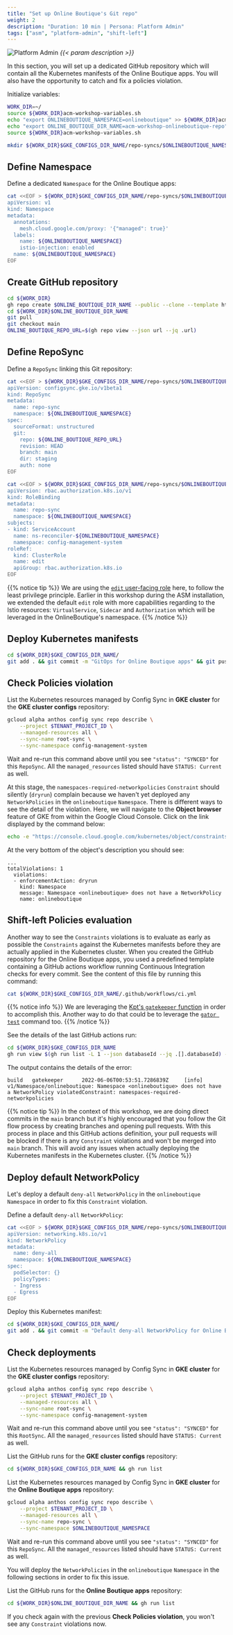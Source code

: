 ```yaml
---
title: "Set up Online Boutique's Git repo"
weight: 2
description: "Duration: 10 min | Persona: Platform Admin"
tags: ["asm", "platform-admin", "shift-left"]
---
```

![Platform Admin](/images/platform-admin.png)
_{{< param description >}}_

In this section, you will set up a dedicated GitHub repository which will contain all the Kubernetes manifests of the Online Boutique apps. You will also have the opportunity to catch and fix a policies violation.

Initialize variables:
```Bash
WORK_DIR=~/
source ${WORK_DIR}acm-workshop-variables.sh
echo "export ONLINEBOUTIQUE_NAMESPACE=onlineboutique" >> ${WORK_DIR}acm-workshop-variables.sh
echo "export ONLINE_BOUTIQUE_DIR_NAME=acm-workshop-onlineboutique-repo" >> ${WORK_DIR}acm-workshop-variables.sh
source ${WORK_DIR}acm-workshop-variables.sh
```

```Bash
mkdir ${WORK_DIR}$GKE_CONFIGS_DIR_NAME/repo-syncs/$ONLINEBOUTIQUE_NAMESPACE
```

## Define Namespace

Define a dedicated `Namespace` for the Online Boutique apps:
```Bash
cat <<EOF > ${WORK_DIR}$GKE_CONFIGS_DIR_NAME/repo-syncs/$ONLINEBOUTIQUE_NAMESPACE/namespace.yaml
apiVersion: v1
kind: Namespace
metadata:
  annotations:
    mesh.cloud.google.com/proxy: '{"managed": true}'
  labels:
    name: ${ONLINEBOUTIQUE_NAMESPACE}
    istio-injection: enabled
  name: ${ONLINEBOUTIQUE_NAMESPACE}
EOF
```

## Create GitHub repository

```Bash
cd ${WORK_DIR}
gh repo create $ONLINE_BOUTIQUE_DIR_NAME --public --clone --template https://github.com/mathieu-benoit/config-sync-app-template-repo
cd ${WORK_DIR}$ONLINE_BOUTIQUE_DIR_NAME
git pull
git checkout main
ONLINE_BOUTIQUE_REPO_URL=$(gh repo view --json url --jq .url)
```

## Define RepoSync

Define a `RepoSync` linking this Git repository:
```Bash
cat <<EOF > ${WORK_DIR}$GKE_CONFIGS_DIR_NAME/repo-syncs/$ONLINEBOUTIQUE_NAMESPACE/repo-sync.yaml
apiVersion: configsync.gke.io/v1beta1
kind: RepoSync
metadata:
  name: repo-sync
  namespace: ${ONLINEBOUTIQUE_NAMESPACE}
spec:
  sourceFormat: unstructured
  git:
    repo: ${ONLINE_BOUTIQUE_REPO_URL}
    revision: HEAD
    branch: main
    dir: staging
    auth: none
EOF
```

```Bash
cat <<EOF > ${WORK_DIR}$GKE_CONFIGS_DIR_NAME/repo-syncs/$ONLINEBOUTIQUE_NAMESPACE/repo-sync-role-binding.yaml
apiVersion: rbac.authorization.k8s.io/v1
kind: RoleBinding
metadata:
  name: repo-sync
  namespace: ${ONLINEBOUTIQUE_NAMESPACE}
subjects:
- kind: ServiceAccount
  name: ns-reconciler-${ONLINEBOUTIQUE_NAMESPACE}
  namespace: config-management-system
roleRef:
  kind: ClusterRole
  name: edit
  apiGroup: rbac.authorization.k8s.io
EOF
```
{{% notice tip %}}
We are using the [`edit` user-facing role](https://kubernetes.io/docs/reference/access-authn-authz/rbac/#user-facing-roles) here, to follow the least privilege principle. Earlier in this workshop during the ASM installation, we extended the default `edit` role with more capabilities regarding to the Istio resources: `VirtualService`, `Sidecar` and `Authorization` which will be leveraged in the OnlineBoutique's namespace.
{{% /notice %}}

## Deploy Kubernetes manifests

```Bash
cd ${WORK_DIR}$GKE_CONFIGS_DIR_NAME/
git add . && git commit -m "GitOps for Online Boutique apps" && git push origin main
```

## Check Policies violation

List the Kubernetes resources managed by Config Sync in **GKE cluster** for the **GKE cluster configs** repository:
```Bash
gcloud alpha anthos config sync repo describe \
    --project $TENANT_PROJECT_ID \
    --managed-resources all \
    --sync-name root-sync \
    --sync-namespace config-management-system
```
Wait and re-run this command above until you see `"status": "SYNCED"` for this `RepoSync`. All the `managed_resources` listed should have `STATUS: Current` as well.

At this stage, the `namespaces-required-networkpolicies` `Constraint` should silently (`dryrun`) complain because we haven't yet deployed any `NetworkPolicies` in the `onlineboutique` `Namespace`. There is different ways to see the detail of the violation. Here, we will navigate to the **Object browser** feature of GKE from within the Google Cloud Console. Click on the link displayed by the command below:
```Bash
echo -e "https://console.cloud.google.com/kubernetes/object/constraints.gatekeeper.sh/k8srequirenamespacenetworkpolicies/${GKE_LOCATION}/${GKE_NAME}/namespaces-required-networkpolicies?apiVersion=v1beta1&project=${TENANT_PROJECT_ID}"
```

At the very bottom of the object's description you should see:
```Plaintext
...
totalViolations: 1
  violations:
  - enforcementAction: dryrun
    kind: Namespace
    message: Namespace <onlineboutique> does not have a NetworkPolicy
    name: onlineboutique
```

## Shift-left Policies evaluation

Another way to see the `Constraints` violations is to evaluate as early as possible the `Constraints` against the Kubernetes manifests before they are actually applied in the Kubernetes cluster. When you created the GitHub repository for the Online Boutique apps, you used a predefined template containing a GitHub actions workflow running Continuous Integration checks for every commit. See the content of this file by running this command:
```Bash
cat ${WORK_DIR}$GKE_CONFIGS_DIR_NAME/.github/workflows/ci.yml
```
{{% notice info %}}
We are leveraging the [Kpt's `gatekeeper` function](https://catalog.kpt.dev/gatekeeper/v0.2/) in order to accomplish this. Another way to do that could be to leverage the [`gator test`](https://open-policy-agent.github.io/gatekeeper/website/docs/gator/#the-gator-test-subcommand) command too.
{{% /notice %}}

See the details of the last GitHub actions run:
```Bash
cd ${WORK_DIR}$GKE_CONFIGS_DIR_NAME
gh run view $(gh run list -L 1 --json databaseId --jq .[].databaseId) --log | grep violatedConstraint
```
The output contains the details of the error:
```Plaintext
build   gatekeeper      2022-06-06T00:53:51.7286839Z     [info] v1/Namespace/onlineboutique: Namespace <onlineboutique> does not have a NetworkPolicy violatedConstraint: namespaces-required-networkpolicies
```
{{% notice tip %}}
In the context of this workshop, we are doing direct commits in the `main` branch but it's highly encouraged that you follow the Git flow process by creating branches and opening pull requests. With this process in place and this GitHub actions definition, your pull requests will be blocked if there is any `Constraint` violations and won't be merged into `main` branch. This will avoid any issues when actually deploying the Kubernetes manifests in the Kubernetes cluster.
{{% /notice %}}

## Deploy default NetworkPolicy

Let's deploy a default `deny-all` `NetworkPolicy` in the `onlineboutique` `Namespace` in order to fix this `Constraint` violation.

Define a default `deny-all` `NetworkPolicy`:
```Bash
cat <<EOF > ${WORK_DIR}$GKE_CONFIGS_DIR_NAME/repo-syncs/$ONLINEBOUTIQUE_NAMESPACE/network-policy-deny-all.yaml
apiVersion: networking.k8s.io/v1
kind: NetworkPolicy
metadata:
  name: deny-all
  namespace: ${ONLINEBOUTIQUE_NAMESPACE}
spec:
  podSelector: {}
  policyTypes:
  - Ingress
  - Egress
EOF
```

Deploy this Kubernetes manifest:
```Bash
cd ${WORK_DIR}$GKE_CONFIGS_DIR_NAME/
git add . && git commit -m "Default deny-all NetworkPolicy for Online Boutique" && git push origin main
```

## Check deployments

List the Kubernetes resources managed by Config Sync in **GKE cluster** for the **GKE cluster configs** repository:
```Bash
gcloud alpha anthos config sync repo describe \
    --project $TENANT_PROJECT_ID \
    --managed-resources all \
    --sync-name root-sync \
    --sync-namespace config-management-system
```
Wait and re-run this command above until you see `"status": "SYNCED"` for this `RootSync`. All the `managed_resources` listed should have `STATUS: Current` as well.

List the GitHub runs for the **GKE cluster configs** repository:
```Bash
cd ${WORK_DIR}$GKE_CONFIGS_DIR_NAME && gh run list
```

List the Kubernetes resources managed by Config Sync in **GKE cluster** for the **Online Boutique apps** repository:
```Bash
gcloud alpha anthos config sync repo describe \
    --project $TENANT_PROJECT_ID \
    --managed-resources all \
    --sync-name repo-sync \
    --sync-namespace $ONLINEBOUTIQUE_NAMESPACE
```
Wait and re-run this command above until you see `"status": "SYNCED"` for this `RepoSync`. All the `managed_resources` listed should have `STATUS: Current` as well.

You will deploy the `NetworkPolicies` in the `onlineboutique` `Namespace` in the following sections in order to fix this issue.

List the GitHub runs for the **Online Boutique apps** repository:
```Bash
cd ${WORK_DIR}$ONLINE_BOUTIQUE_DIR_NAME && gh run list
```

If you check again with the previous **Check Policies violation**, you won't see any `Constraint` violations now.